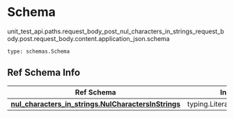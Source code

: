 # Schema
unit_test_api.paths.request_body_post_nul_characters_in_strings_request_body.post.request_body.content.application_json.schema
```
type: schemas.Schema
```

## Ref Schema Info
Ref Schema | Input Type | Output Type
---------- | ---------- | -----------
[**nul_characters_in_strings.NulCharactersInStrings**](../../../../../../components/schema/nul_characters_in_strings.md) | typing.Literal["hello\x00there"] | typing.Literal["hello\x00there"]
